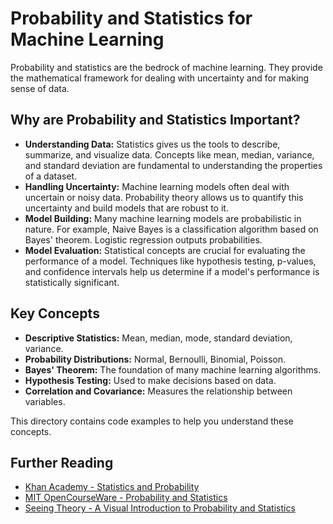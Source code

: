 # Probability and Statistics for Machine Learning

Probability and statistics are the bedrock of machine learning. They provide the mathematical framework for dealing with uncertainty and for making sense of data.

## Why are Probability and Statistics Important?

*   **Understanding Data:** Statistics gives us the tools to describe, summarize, and visualize data. Concepts like mean, median, variance, and standard deviation are fundamental to understanding the properties of a dataset.
*   **Handling Uncertainty:** Machine learning models often deal with uncertain or noisy data. Probability theory allows us to quantify this uncertainty and build models that are robust to it.
*   **Model Building:** Many machine learning models are probabilistic in nature. For example, Naive Bayes is a classification algorithm based on Bayes' theorem. Logistic regression outputs probabilities.
*   **Model Evaluation:** Statistical concepts are crucial for evaluating the performance of a model. Techniques like hypothesis testing, p-values, and confidence intervals help us determine if a model's performance is statistically significant.

## Key Concepts

*   **Descriptive Statistics:** Mean, median, mode, standard deviation, variance.
*   **Probability Distributions:** Normal, Bernoulli, Binomial, Poisson.
*   **Bayes' Theorem:** The foundation of many machine learning algorithms.
*   **Hypothesis Testing:** Used to make decisions based on data.
*   **Correlation and Covariance:** Measures the relationship between variables.

This directory contains code examples to help you understand these concepts.

## Further Reading

*   [Khan Academy - Statistics and Probability](https://www.khanacademy.org/math/statistics-probability)
*   [MIT OpenCourseWare - Probability and Statistics](https://ocw.mit.edu/courses/6-041sc-probabilistic-systems-analysis-and-applied-probability-fall-2013/)
*   [Seeing Theory - A Visual Introduction to Probability and Statistics](https://seeing-theory.brown.edu/)
